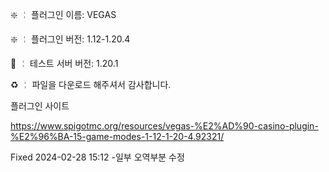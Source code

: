 ❇️ ╎ 플러그인 이름: VEGAS

❇️ ╎ 플러그인 버전: 1.12-1.20.4 

📶 ╎ 테스트 서버 버전:  1.20.1

♻️ ╎ 파일을 다운로드 해주셔서 감사합니다.

플러그인 사이트

https://www.spigotmc.org/resources/vegas-%E2%AD%90-casino-plugin-%E2%96%BA-15-game-modes-1-12-1-20-4.92321/


Fixed
2024-02-28 15:12
-일부 오역부분 수정
